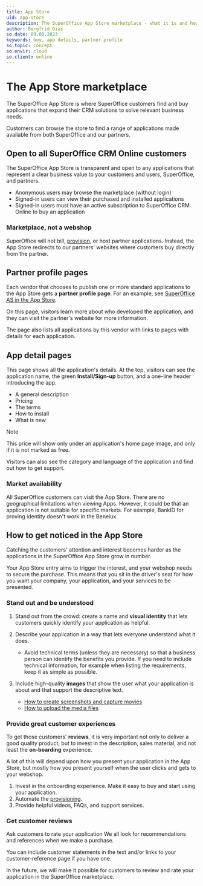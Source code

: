 ```yaml
---
title: App Store
uid: app-store
description: The SuperOffice App Store marketplace - what it is and how to get noticed
author: Bergfrid Dias
so.date: 09.08.2023
keywords: buy, app details, partner profile
so.topic: concept
so.envir: cloud
so.client: online
---
```


# The App Store marketplace

The SuperOffice App Store is where SuperOffice customers find and buy applications that expand their CRM solutions to solve relevant business needs.

Customers can browse the store to find a range of applications made available from both SuperOffice and our partners.

## Open to all SuperOffice CRM Online customers

The SuperOffice App Store is transparent and open to any applications that represent a clear business value to your customers and users, SuperOffice, and partners.

* Anonymous users may browse the marketplace (without login)
* Signed-in users can view their purchased and installed applications
* Signed-in users must have an active subscription to SuperOffice CRM Online to buy an application

### Marketplace, not a webshop

SuperOffice will not bill, [provision][1], or host partner applications. Instead, the App Store redirects to our partners' websites where customers buy directly from the partner.

## Partner profile pages

Each vendor that chooses to publish one or more standard applications to the App Store gets a **partner profile page**. For an example, see [SuperOffice AS in the App Store][2].

On this page, visitors learn more about who developed the application, and they can visit the partner's website for more information.

The page also lists all applications by this vendor with links to pages with details for each application.

## App detail pages

This page shows all the application's details. At the top, visitors can see the application name, the green **Install/Sign-up** button, and a one-line header introducing the app.

* A general description
* Pricing
* The terms
* How to install
* What is new

> [!NOTE]
> This price will show only under an application's home page image, and only if it is not marked as free.

Visitors can also see the category and language of the application and find out how to get support.

### Market availability

All SuperOffice customers can visit the App Store. There are no geographical limitations when viewing Apps. However, it could be that an application is not suitable for specific markets. For example, BankID for proving identity doesn't work in the Benelux.

## <a id="get-noticed" />How to get noticed in the App Store

Catching the customers' attention and interest becomes harder as the applications in the SuperOffice App Store grow in number.

Your App Store entry aims to trigger the interest, and your webshop needs to secure the purchase. This means that you sit in the driver's seat for how you want your company, your application, and your services to be presented.

### Stand out and be understood

1. Stand out from the crowd: create a name and **visual identity** that lets customers quickly identify your application as helpful.
2. Describe your application in a way that lets everyone understand what it does.
    * Avoid technical terms (unless they are necessary) so that a business person can identify the benefits you provide. If you need to include technical information, for example when listing the requirements, keep it as simple as possible.
3. Include high-quality **images** that show the user what your application is about and that support the descriptive text.

    * [How to create screenshots and capture movies][4]
    * [How to upload the media files][3]

### Provide great customer experiences

To get those customers' **reviews**, it is very important not only to deliver a good quality product, but to invest in the description, sales material, and not least the **on-boarding** experience.

A lot of this will depend upon how you present your application in the App Store, but mostly how you present yourself when the user clicks and gets to your webshop.

1. Invest in the onboarding experience. Make it easy to buy and start using your application.
2. Automate the [provisioning][1].
3. Provide helpful videos, FAQs, and support services.

### Get customer reviews

Ask customers to rate your application We all look for recommendations and references when we make a purchase.

You can include customer statements in the text and/or links to your customer-reference page if you have one.

In the future, we will make it possible for customers to review and rate your application in the SuperOffice marketplace.

<!-- Referenced links -->
[1]: ../../provisioning/index.md
[2]: https://appstore.superoffice.com/superoffice-as
[3]: images-and-videos.md
[4]: images-and-videos.md#screenshots
